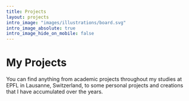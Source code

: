 ```yaml
---
title: Projects
layout: projects
intro_image: "images/illustrations/board.svg"
intro_image_absolute: true
intro_image_hide_on_mobile: false
---
```


# My Projects

You can find anything from academic projects throughout my studies at EPFL in Lausanne, Switzerland, to some personal projects and creations that I have accumulated over the years.
